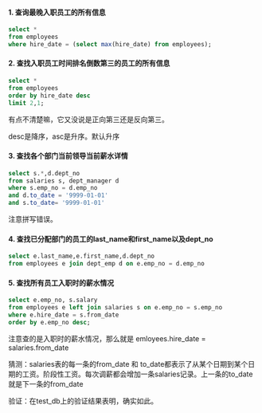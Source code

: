 #### 1. 查询最晚入职员工的所有信息

```sql
select * 
from employees
where hire_date = (select max(hire_date) from employees);
```



#### 2. 查找入职员工时间排名倒数第三的员工的所有信息

```sql
select *
from employees
order by hire_date desc
limit 2,1;
```

有点不清楚嘛，它又没说是正向第三还是反向第三。

desc是降序，asc是升序。默认升序



#### 3. 查找各个部门当前领导当前薪水详情

```sql
select s.*,d.dept_no
from salaries s, dept_manager d
where s.emp_no = d.emp_no
and d.to_date = '9999-01-01'
and s.to_date= '9999-01-01'
```

注意拼写错误。



#### 4. 查找已分配部门的员工的last_name和first_name以及dept_no

```sql
select e.last_name,e.first_name,d.dept_no
from employees e join dept_emp d on e.emp_no = d.emp_no
```



#### 5. 查找所有员工入职时的薪水情况

```sql
select e.emp_no, s.salary
from employees e left join salaries s on e.emp_no = s.emp_no
where e.hire_date = s.from_date
order by e.emp_no desc;
```

注意查的是入职时的薪水情况，那么就是 emloyees.hire_date = salaries.from_date

猜测：salaries表的每一条的from_date 和 to_date都表示了从某个日期到某个日期的工资。阶段性工资。每次调薪都会增加一条salaries记录。上一条的to_date就是下一条的from_date

验证：在test_db上的验证结果表明，确实如此。


